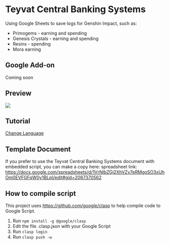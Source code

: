 # Teyvat Central Banking Systems
Using Google Sheets to save logs for Genshin Impact, such as:

- Primogems - earning and spending
- Genesis Crystals - earning and spending
- Resins - spending
- Mora earning

## Google Add-on
Coming soon

## Preview
<img src="https://raw.github.com/Yippy/primorina/master/images/teyvat_central_banking_systems_preview.png?sanitize=true">

## Tutorial

[Change Language](docs/CHANGE_LANGUAGE.md)

## Template Document
If you prefer to use the Teyvat Central Banking Systems document with embedded script, you can make a copy here:
spreadsheet link: https://docs.google.com/spreadsheets/d/1VrNIbZGj2XhVZv7eRMgoSO3xUhOm0EVFGFqW0y1BLpI/edit#gid=2087370562

## How to compile script
This project uses https://github.com/google/clasp to help compile code to Google Script.

1. Run ```npm install -g @google/clasp```
2. Edit the file .clasp.json with your Google Script
3. Run ```clasp login```
4. Run ```clasp push -w```